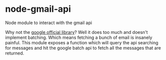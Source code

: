 node-gmail-api
==============

Node module to interact with the gmail api

Why not the [google official library](https://github.com/google/google-api-nodejs-client)? Well it does too much and doesn't implement batching.
Which means fetching a bunch of email is insanely painful. This module exposes a function which will query the api searching for messages and hit the google
batch api to fetch all the messages that are returned.

